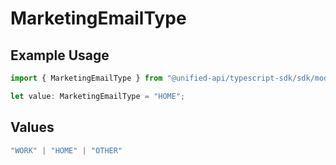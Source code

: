 # MarketingEmailType

## Example Usage

```typescript
import { MarketingEmailType } from "@unified-api/typescript-sdk/sdk/models/shared";

let value: MarketingEmailType = "HOME";
```

## Values

```typescript
"WORK" | "HOME" | "OTHER"
```